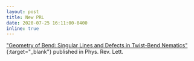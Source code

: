 ```yaml
---
layout: post
title: New PRL 
date: 2020-07-25 16:11:00-0400
inline: true 
---
```

["Geometry of Bend: Singular Lines and Defects in Twist-Bend Nematics"](https://doi.org/10.1103/PhysRevLett.125.047801){:target="\_blank"} published in Phys. Rev. Lett.



